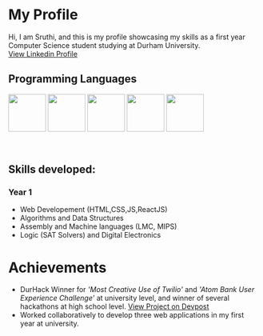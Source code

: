 # My Profile <br>
Hi, I am Sruthi, and this is my profile showcasing my skills as a first year Computer Science student studying at Durham University. <br>
[View Linkedin Profile](https://www.linkedin.com/in/sruthi-s-885b11190/) <br>

## Programming Languages <br>
<p>
<img src="https://upload.wikimedia.org/wikipedia/commons/thumb/c/c3/Python-logo-notext.svg/1200px-Python-logo-notext.svg.png" width="75"/>
<img src="https://upload.wikimedia.org/wikipedia/commons/thumb/9/99/Unofficial_JavaScript_logo_2.svg/2048px-Unofficial_JavaScript_logo_2.svg.png" width="75"/>
<img src="https://cdn.freebiesupply.com/logos/large/2x/react-1-logo-png-transparent.png" width="75"/>
<img src="https://upload.wikimedia.org/wikipedia/commons/thumb/6/61/HTML5_logo_and_wordmark.svg/1200px-HTML5_logo_and_wordmark.svg.png" width="75"/>
<img src="https://cdn-icons-png.flaticon.com/512/919/919826.png" width="75"/>   
</p>
<br>

## Skills developed: <br>
### Year 1 <br>
* Web Developement (HTML,CSS,JS,ReactJS) 
* Algorithms and Data Structures 
* Assembly and Machine languages (LMC, MIPS)
* Logic (SAT Solvers) and Digital Electronics <br>

# Achievements <br>
* DurHack Winner for *'Most Creative Use of Twilio'* and *'Atom Bank User Experience Challenge'* at university level, and winner of several hackathons at high school level. [View Project on Devpost](https://devpost.com/software/sentiment-analyser-w1qlmy)
*  Worked collaboratively to develop three web applications in my first year at university. 


